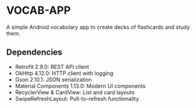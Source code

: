 # VOCAB-APP

A simple Android vocabulary app to create decks of flashcards and study them.

## Dependencies
- Retrofit 2.9.0: REST API client
- OkHttp 4.12.0: HTTP client with logging
- Gson 2.10.1: JSON serialization
- Material Components 1.13.0: Modern UI components
- RecyclerView & CardView: List and card layouts
- SwipeRefreshLayout: Pull-to-refresh functionality